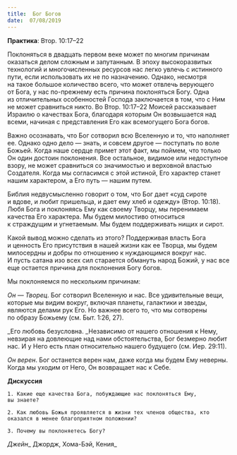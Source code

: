 ```yaml
---
title:  Бог Богов
date:  07/08/2019
---
```


**Практика**: Втор. 10:17–22

Поклоняться в двадцать первом веке может по многим причинам оказаться делом сложным и запутанным. В эпоху высокоразвитых технологий и многочисленных ресурсов нас легко увлечь с истинного пути, если использовать их не по назначению. Однако, несмотря на такое большое количество всего, что может отвлечь верующего от Бога, у нас по-прежнему есть причина поклоняться Богу. Одна из отличительных особенностей Господа заключается в том, что с Ним не может сравниться никто. Во Втор. 10:17–22 Моисей рассказывает Израилю о качествах Бога, благодаря которым Он возвышается над всеми, начиная с представления Его как всемогущего Бога богов.

Важно осознавать, что Бог сотворил всю Вселенную и то, что наполняет ее. Однако одно дело — знать, и совсем другое — поступать по воле Божьей. Когда наше сердце примет этот факт, мы поймем, что только Он один достоин поклонения. Все остальное, видимое или недоступное взору, не может сравниться со значимостью и верховной властью Создателя. Когда мы согласимся с этой истиной, Его характер станет нашим характером, а Его путь — нашим путем.

Библия недвусмысленно говорит о том, что Бог дает «суд сироте и вдове, и любит пришельца, и дает ему хлеб и одежду» (Втор. 10:18). Любя Бога и поклоняясь Ему как своему Творцу, мы перенимаем качества Его характера. Мы будем милостиво относиться к страждущим и угнетаемым. Мы будем поддерживать нищих и сирот.

Какой вывод можно сделать из этого? Поддерживая власть Бога и ценность Его присутствия в нашей жизни как ее Творца, мы будем милосердны и добры по отношению к нуждающимся вокруг нас. И пусть сатана изо всех сил старается обмануть народ Божий, у нас все еще остается причина для поклонения Богу богов.

Мы поклоняемся по нескольким причинам:

_Он — Творец_. Бог сотворил Вселенную и нас. Все удивительные вещи, которые мы видим вокруг, включая планеты, галактики и звезды, являются делами рук Его. Но важнее всего то, что мы сотворены по образу Божьему (см. Быт. 1:26, 27).

_Его любовь безусловна. _Независимо от нашего отношения к Нему, невзирая на довлеющие над нами обстоятельства, Бог безмерно любит нас. И у Него есть план относительно нашего будущего (см. Иер. 29:11).

_Он верен_. Бог останется верен нам, даже когда мы будем Ему неверны. Когда мы уходим от Него, Он возвращает нас к Себе.

**Дискуссия**

`1.	Какие еще качества Бога, побуждающие нас поклоняться Ему, вы знаете?`

`2.	Как любовь Божья проявляется в жизни тех членов общества, кто оказался в менее благоприятном положении?`

`3.	Почему вы поклоняетесь Богу?`

_Джейн__ Джордж, Хома-Бэй, Кения_